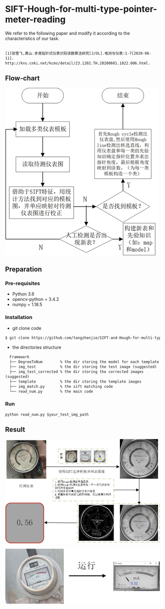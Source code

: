 # SIFT-Hough-for-multi-type-pointer-meter-reading

We refer to the following paper and modify it according to the characteristics of our task.
```

[1]张雪飞,黄山.多类指针式仪表识别读数算法研究[J/OL].电测与仪表:1-7[2020-06-11].
http://kns.cnki.net/kcms/detail/23.1202.TH.20200601.1022.006.html.
```
## Flow-chart
![](./picture/flow-chart.jpg)

## Preparation

### Pre-requisites
* Python 3.6
* opencv-python = 3.4.2
* numpy = 1.18.5

### Installation

* git clone code

```bash
$ git clone https://github.com/tangzhenjie/SIFT-and-Hough-for-multi-type-pointer-meter-reading.git
```

* the directories structure

```
  Framework                           
  ├── DegreeToNum        % the dir storing the model for each template
  ├── img_test           % the dir storing the test image (suggested)
  ├── img_test_corrected % the dir storing the corrected images (suggested)
  ├── template           % the dir storing the template images
  ├── img_match.py       % the sift matching code
  └── read_num.py        % the main code
```

### Run

```buildoutcfg
python read_num.py $your_test_img_path
```

## Result
![](./picture/example.jpg)

![](./picture/result2.jpg)




